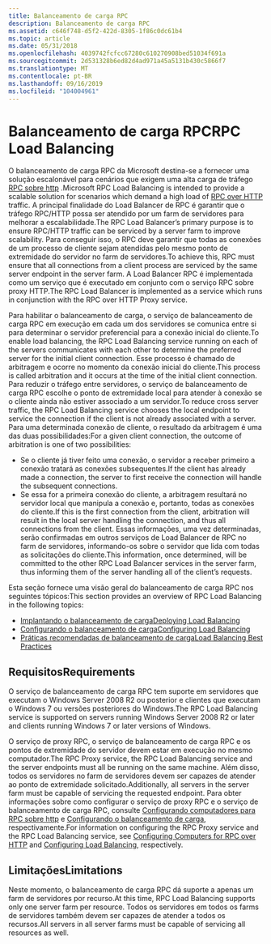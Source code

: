 ```yaml
---
title: Balanceamento de carga RPC
description: Balanceamento de carga RPC
ms.assetid: c646f748-d5f2-422d-8305-1f86c0dc61b4
ms.topic: article
ms.date: 05/31/2018
ms.openlocfilehash: 4039742fcfcc67280c610270908bed51034f691a
ms.sourcegitcommit: 2d531328b6ed82d4ad971a45a5131b430c5866f7
ms.translationtype: MT
ms.contentlocale: pt-BR
ms.lasthandoff: 09/16/2019
ms.locfileid: "104004961"
---
```

# <a name="rpc-load-balancing"></a><span data-ttu-id="971ba-103">Balanceamento de carga RPC</span><span class="sxs-lookup"><span data-stu-id="971ba-103">RPC Load Balancing</span></span>

<span data-ttu-id="971ba-104">O balanceamento de carga RPC da Microsoft destina-se a fornecer uma solução escalonável para cenários que exigem uma alta carga de tráfego [RPC sobre http](remote-procedure-calls-using-rpc-over-http.md) .</span><span class="sxs-lookup"><span data-stu-id="971ba-104">Microsoft RPC Load Balancing is intended to provide a scalable solution for scenarios which demand a high load of [RPC over HTTP](remote-procedure-calls-using-rpc-over-http.md) traffic.</span></span> <span data-ttu-id="971ba-105">A principal finalidade do Load Balancer de RPC é garantir que o tráfego RPC/HTTP possa ser atendido por um farm de servidores para melhorar a escalabilidade.</span><span class="sxs-lookup"><span data-stu-id="971ba-105">The RPC Load Balancer’s primary purpose is to ensure RPC/HTTP traffic can be serviced by a server farm to improve scalability.</span></span> <span data-ttu-id="971ba-106">Para conseguir isso, o RPC deve garantir que todas as conexões de um processo de cliente sejam atendidas pelo mesmo ponto de extremidade do servidor no farm de servidores.</span><span class="sxs-lookup"><span data-stu-id="971ba-106">To achieve this, RPC must ensure that all connections from a client process are serviced by the same server endpoint in the server farm.</span></span> <span data-ttu-id="971ba-107">A Load Balancer RPC é implementada como um serviço que é executado em conjunto com o serviço RPC sobre proxy HTTP.</span><span class="sxs-lookup"><span data-stu-id="971ba-107">The RPC Load Balancer is implemented as a service which runs in conjunction with the RPC over HTTP Proxy service.</span></span>

<span data-ttu-id="971ba-108">Para habilitar o balanceamento de carga, o serviço de balanceamento de carga RPC em execução em cada um dos servidores se comunica entre si para determinar o servidor preferencial para a conexão inicial do cliente.</span><span class="sxs-lookup"><span data-stu-id="971ba-108">To enable load balancing, the RPC Load Balancing service running on each of the servers communicates with each other to determine the preferred server for the initial client connection.</span></span> <span data-ttu-id="971ba-109">Esse processo é chamado de arbitragem e ocorre no momento da conexão inicial do cliente.</span><span class="sxs-lookup"><span data-stu-id="971ba-109">This process is called arbitration and it occurs at the time of the initial client connection.</span></span> <span data-ttu-id="971ba-110">Para reduzir o tráfego entre servidores, o serviço de balanceamento de carga RPC escolhe o ponto de extremidade local para atender à conexão se o cliente ainda não estiver associado a um servidor.</span><span class="sxs-lookup"><span data-stu-id="971ba-110">To reduce cross server traffic, the RPC Load Balancing service chooses the local endpoint to service the connection if the client is not already associated with a server.</span></span> <span data-ttu-id="971ba-111">Para uma determinada conexão de cliente, o resultado da arbitragem é uma das duas possibilidades:</span><span class="sxs-lookup"><span data-stu-id="971ba-111">For a given client connection, the outcome of arbitration is one of two possibilities:</span></span>

-   <span data-ttu-id="971ba-112">Se o cliente já tiver feito uma conexão, o servidor a receber primeiro a conexão tratará as conexões subsequentes.</span><span class="sxs-lookup"><span data-stu-id="971ba-112">If the client has already made a connection, the server to first receive the connection will handle the subsequent connections.</span></span>
-   <span data-ttu-id="971ba-113">Se essa for a primeira conexão do cliente, a arbitragem resultará no servidor local que manipula a conexão e, portanto, todas as conexões do cliente.</span><span class="sxs-lookup"><span data-stu-id="971ba-113">If this is the first connection from the client, arbitration will result in the local server handling the connection, and thus all connections from the client.</span></span> <span data-ttu-id="971ba-114">Essas informações, uma vez determinadas, serão confirmadas em outros serviços de Load Balancer de RPC no farm de servidores, informando-os sobre o servidor que lida com todas as solicitações do cliente.</span><span class="sxs-lookup"><span data-stu-id="971ba-114">This information, once determined, will be committed to the other RPC Load Balancer services in the server farm, thus informing them of the server handling all of the client’s requests.</span></span>

<span data-ttu-id="971ba-115">Esta seção fornece uma visão geral do balanceamento de carga RPC nos seguintes tópicos:</span><span class="sxs-lookup"><span data-stu-id="971ba-115">This section provides an overview of RPC Load Balancing in the following topics:</span></span>

-   [<span data-ttu-id="971ba-116">Implantando o balanceamento de carga</span><span class="sxs-lookup"><span data-stu-id="971ba-116">Deploying Load Balancing</span></span>](deploying-load-balancing.md)
-   [<span data-ttu-id="971ba-117">Configurando o balanceamento de carga</span><span class="sxs-lookup"><span data-stu-id="971ba-117">Configuring Load Balancing</span></span>](configuring-load-balancing.md)
-   [<span data-ttu-id="971ba-118">Práticas recomendadas de balanceamento de carga</span><span class="sxs-lookup"><span data-stu-id="971ba-118">Load Balancing Best Practices</span></span>](load-balancing-best-practices.md)

## <a name="requirements"></a><span data-ttu-id="971ba-119">Requisitos</span><span class="sxs-lookup"><span data-stu-id="971ba-119">Requirements</span></span>

<span data-ttu-id="971ba-120">O serviço de balanceamento de carga RPC tem suporte em servidores que executam o Windows Server 2008 R2 ou posterior e clientes que executam o Windows 7 ou versões posteriores do Windows.</span><span class="sxs-lookup"><span data-stu-id="971ba-120">The RPC Load Balancing service is supported on servers running Windows Server 2008 R2 or later and clients running Windows 7 or later versions of Windows.</span></span>

<span data-ttu-id="971ba-121">O serviço de proxy RPC, o serviço de balanceamento de carga RPC e os pontos de extremidade do servidor devem estar em execução no mesmo computador.</span><span class="sxs-lookup"><span data-stu-id="971ba-121">The RPC Proxy service, the RPC Load Balancing service and the server endpoints must all be running on the same machine.</span></span> <span data-ttu-id="971ba-122">Além disso, todos os servidores no farm de servidores devem ser capazes de atender ao ponto de extremidade solicitado.</span><span class="sxs-lookup"><span data-stu-id="971ba-122">Additionally, all servers in the server farm must be capable of servicing the requested endpoint.</span></span> <span data-ttu-id="971ba-123">Para obter informações sobre como configurar o serviço de proxy RPC e o serviço de balanceamento de carga RPC, consulte [Configurando computadores para RPC sobre http](configuring-computers-for-rpc-over-http.md) e [Configurando o balanceamento de carga](configuring-load-balancing.md), respectivamente.</span><span class="sxs-lookup"><span data-stu-id="971ba-123">For information on configuring the RPC Proxy service and the RPC Load Balancing service, see [Configuring Computers for RPC over HTTP](configuring-computers-for-rpc-over-http.md) and [Configuring Load Balancing](configuring-load-balancing.md), respectively.</span></span>

## <a name="limitations"></a><span data-ttu-id="971ba-124">Limitações</span><span class="sxs-lookup"><span data-stu-id="971ba-124">Limitations</span></span>

<span data-ttu-id="971ba-125">Neste momento, o balanceamento de carga RPC dá suporte a apenas um farm de servidores por recurso.</span><span class="sxs-lookup"><span data-stu-id="971ba-125">At this time, RPC Load Balancing supports only one server farm per resource.</span></span> <span data-ttu-id="971ba-126">Todos os servidores em todos os farms de servidores também devem ser capazes de atender a todos os recursos.</span><span class="sxs-lookup"><span data-stu-id="971ba-126">All servers in all server farms must be capable of servicing all resources as well.</span></span>

 

 




